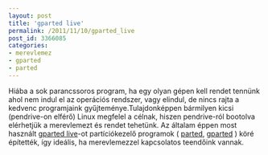 ```yaml
---
layout: post
title: 'gparted live'
permalink: /2011/11/10/gparted_live
post_id: 3366085
categories: 
- merevlemez
- gparted
- parted
---
```


Hiába a sok parancssoros program, ha egy olyan gépen kell rendet tennünk ahol nem indul el az operációs rendszer, vagy elindul, de nincs rajta a kedvenc programjaink gyűjteménye.Tulajdonképpen bármilyen kicsi (pendrive-on elférő) Linux megfelel a célnak, hiszen pendrive-ról bootolva elérhetjük a merevlemezt és rendet tehetünk. Az általam éppen most használt 
[gparted live](http://gparted.sourceforge.net/livecd.php)-ot partíciókezelő programok ( 
[parted](http://www.gnu.org/s/parted/), 
[gparted](http://gparted.sourceforge.net/) ) köré építették, így ideális, ha merevlemezzel kapcsolatos teendőink vannak.